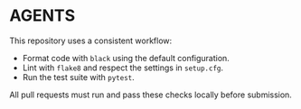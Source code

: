 # AGENTS

This repository uses a consistent workflow:

- Format code with `black` using the default configuration.
- Lint with `flake8` and respect the settings in `setup.cfg`.
- Run the test suite with `pytest`.

All pull requests must run and pass these checks locally before submission.
